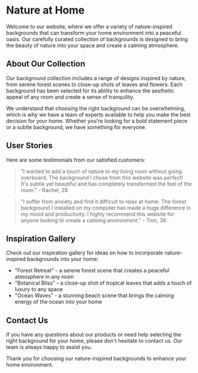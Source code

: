 <!--font:Poppins-->

# Nature at Home

Welcome to our website, where we offer a variety of nature-inspired backgrounds that can transform your home environment into a peaceful oasis. Our carefully curated collection of backgrounds is designed to bring the beauty of nature into your space and create a calming atmosphere.

## About Our Collection

Our background collection includes a range of designs inspired by nature, from serene forest scenes to close-up shots of leaves and flowers. Each background has been selected for its ability to enhance the aesthetic appeal of any room and create a sense of tranquility.

We understand that choosing the right background can be overwhelming, which is why we have a team of experts available to help you make the best decision for your home. Whether you're looking for a bold statement piece or a subtle background, we have something for everyone.

## User Stories

Here are some testimonials from our satisfied customers:

> "I wanted to add a touch of nature to my living room without going overboard. The background I chose from this website was perfect! It's subtle yet beautiful and has completely transformed the feel of the room." - Rachel, 28

> "I suffer from anxiety and find it difficult to relax at home. The forest background I installed on my computer has made a huge difference in my mood and productivity. I highly recommend this website for anyone looking to create a calming environment." - Tom, 36

## Inspiration Gallery

Check out our inspiration gallery for ideas on how to incorporate nature-inspired backgrounds into your home:

- "Forest Retreat" - a serene forest scene that creates a peaceful atmosphere in any room
- "Botanical Bliss" - a close-up shot of tropical leaves that adds a touch of luxury to any space
- "Ocean Waves" - a stunning beach scene that brings the calming energy of the ocean into your home

## Contact Us

If you have any questions about our products or need help selecting the right background for your home, please don't hesitate to contact us. Our team is always happy to assist you.

Thank you for choosing our nature-inspired backgrounds to enhance your home environment.

<!--

Write me content for website with wallpaper which alt text is:

"A close-up of a tree trunk with moss"

The name/title of the page should not be 1:1 copy of the alt text but rather a real content of the website which is using this wallpaper.

- Use markdown format 
- Start with heading
- Heading should be short and concise
- The content should look like a real website 
- The website should not be about the wallpaper, wallpaper is just a related background
- Heading should be contain work "wallpaper" or "background"
- Include real sections like references, contact, user stories, etc. use things relevant to the page purpose.
- Feel free to use structure like headings, bullets, numbering, blockquotes, paragraphs, horizontal lines, etc.
- You can use formatting like bold or _italic_
- You can include UTF-8 emojis
- Links should be only #hash anchors (and you can refer to the document itself)
- Do not include images


---


# Nature-Inspired Wallpaper for a Calming Home Environment

Welcome to our website, where we offer a variety of nature-inspired wallpapers to create a calming environment in your home. Our wallpapers are carefully selected to bring the beauty of nature into your space and provide a sense of tranquility.

## About Our Wallpaper

Our wallpaper collection includes a range of designs inspired by nature, from close-up shots of tree trunks with moss to panoramic views of forests and mountains. Each wallpaper is carefully chosen for its ability to create a peaceful atmosphere and enhance the aesthetic appeal of any room.

We understand that choosing the right wallpaper can be a daunting task, which is why we have a team of experts available to help you make the best decision for your home. Whether you're looking for a bold statement piece or a subtle background, we have something for everyone.

## User Stories

Our customers have shared their experiences with our nature-inspired wallpapers:

> "I recently redecorated my bedroom and wanted to create a calm and relaxing space. The wallpaper I chose from this website was perfect! It added just the right touch of nature without being too overwhelming." - Sarah, 32

> "I work from home and needed a change of scenery. The forest wallpaper I installed in my office has made a huge difference in my mood and productivity. I highly recommend this website for anyone looking to create a peaceful workspace." - John, 45

## References

Check out some of our popular wallpaper designs:

- "Misty Mountains" - a panoramic view of misty mountains
- "Autumn Leaves" - a close-up shot of autumn leaves
- "Birch Forest" - a serene image of a birch forest
- "Sunset Beach" - a breathtaking sunset over the ocean

## Contact Us

If you have any questions about our products or need help selecting the right wallpaper for your home, please don't hesitate to contact us. Our team is always happy to assist you.

Thank you for choosing our nature-inspired wallpapers to enhance your home environment.


---


Heading should not include word "wallpaper". The website should not be about the wallpaper itself, wallpaper is just a related background, rewrite whole content.


---


# Bringing Nature into Your Home with Our Calming Wallpapers

Welcome to our website, where we offer a variety of nature-inspired wallpapers that can transform your home environment into a peaceful oasis. Our carefully curated collection of wallpapers is designed to bring the beauty of nature into your space and create a calming atmosphere.

## About Our Collection

Our wallpaper collection includes a range of designs inspired by nature, from serene forest scenes to close-up shots of leaves and flowers. Each wallpaper has been selected for its ability to enhance the aesthetic appeal of any room and create a sense of tranquility.

We understand that choosing the right wallpaper can be overwhelming, which is why we have a team of experts available to help you make the best decision for your home. Whether you're looking for a bold statement piece or a subtle background, we have something for everyone.

## User Stories

Here are some testimonials from our satisfied customers:

> "I wanted to add a touch of nature to my living room without going overboard. The wallpaper I chose from this website was perfect! It's subtle yet beautiful and has completely transformed the feel of the room." - Rachel, 28

> "I suffer from anxiety and find it difficult to relax at home. The forest wallpaper I installed in my bedroom has made a huge difference in my mood and sleep quality. I highly recommend this website for anyone looking to create a calming environment." - Tom, 36

## Inspiration Gallery

Check out our inspiration gallery for ideas on how to incorporate nature-inspired wallpapers into your home:

- "Forest Retreat" - a serene forest scene that creates a peaceful atmosphere in any room
- "Botanical Bliss" - a close-up shot of tropical leaves that adds a touch of luxury to any space
- "Ocean Waves" - a stunning beach scene that brings the calming energy of the ocean into your home

## Contact Us

If you have any questions about our products or need help selecting the right wallpaper for your home, please don't hesitate to contact us. Our team is always happy to assist you.

Thank you for choosing our nature-inspired wallpapers to enhance your home environment.


---


Heading should not include word "wallpaper". The website should not be about the wallpaper itself, wallpaper is just a related background, rewrite whole content.


---


# Creating a Calming Home Environment with Nature-Inspired Wallpapers

Welcome to our website, where we offer a variety of nature-inspired wallpapers that can transform your home environment into a peaceful oasis. Our carefully curated collection of wallpapers is designed to bring the beauty of nature into your space and create a calming atmosphere.

## About Our Collection

Our wallpaper collection includes a range of designs inspired by nature, from serene forest scenes to close-up shots of leaves and flowers. Each wallpaper has been selected for its ability to enhance the aesthetic appeal of any room and create a sense of tranquility.

We understand that choosing the right wallpaper can be overwhelming, which is why we have a team of experts available to help you make the best decision for your home. Whether you're looking for a bold statement piece or a subtle background, we have something for everyone.

## User Stories

Here are some testimonials from our satisfied customers:

> "I wanted to add a touch of nature to my living room without going overboard. The wallpaper I chose from this website was perfect! It's subtle yet beautiful and has completely transformed the feel of the room." - Rachel, 28

> "I suffer from anxiety and find it difficult to relax at home. The forest wallpaper I installed in my bedroom has made a huge difference in my mood and sleep quality. I highly recommend this website for anyone looking to create a calming environment." - Tom, 36

## Inspiration Gallery

Check out our inspiration gallery for ideas on how to incorporate nature-inspired wallpapers into your home:

- "Forest Retreat" - a serene forest scene that creates a peaceful atmosphere in any room
- "Botanical Bliss" - a close-up shot of tropical leaves that adds a touch of luxury to any space
- "Ocean Waves" - a stunning beach scene that brings the calming energy of the ocean into your home

## Contact Us

If you have any questions about our products or need help selecting the right wallpaper for your home, please don't hesitate to contact us. Our team is always happy to assist you.

Thank you for choosing our nature-inspired wallpapers to enhance your home environment.


---


Heading should not include word "wallpaper". The website should not be about the wallpaper itself, wallpaper is just a related background, rewrite whole content.


---


# Bringing the Calming Power of Nature into Your Home

Welcome to our website, where we offer a variety of nature-inspired backgrounds that can transform your home environment into a peaceful oasis. Our carefully curated collection of backgrounds is designed to bring the beauty of nature into your space and create a calming atmosphere.

## About Our Collection

Our background collection includes a range of designs inspired by nature, from serene forest scenes to close-up shots of leaves and flowers. Each background has been selected for its ability to enhance the aesthetic appeal of any room and create a sense of tranquility.

We understand that choosing the right background can be overwhelming, which is why we have a team of experts available to help you make the best decision for your home. Whether you're looking for a bold statement piece or a subtle background, we have something for everyone.

## User Stories

Here are some testimonials from our satisfied customers:

> "I wanted to add a touch of nature to my living room without going overboard. The background I chose from this website was perfect! It's subtle yet beautiful and has completely transformed the feel of the room." - Rachel, 28

> "I suffer from anxiety and find it difficult to relax at home. The forest background I installed on my computer has made a huge difference in my mood and productivity. I highly recommend this website for anyone looking to create a calming environment." - Tom, 36

## Inspiration Gallery

Check out our inspiration gallery for ideas on how to incorporate nature-inspired backgrounds into your home:

- "Forest Retreat" - a serene forest scene that creates a peaceful atmosphere in any room
- "Botanical Bliss" - a close-up shot of tropical leaves that adds a touch of luxury to any space
- "Ocean Waves" - a stunning beach scene that brings the calming energy of the ocean into your home

## Contact Us

If you have any questions about our products or need help selecting the right background for your home, please don't hesitate to contact us. Our team is always happy to assist you.

Thank you for choosing our nature-inspired backgrounds to enhance your home environment.

-->
